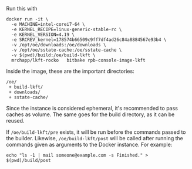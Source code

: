 Run this with
```
docker run -it \
  -e MACHINE=intel-corei7-64 \
  -e KERNEL_RECIPE=linux-generic-stable-rc \
  -e KERNEL_VERSION=4.19 \
  -e SRCREV_kernel=178574b66509c9ff7df4ad26c84a8884567e93b4 \
  -v /opt/oe/downloads:/oe/downloads \
  -v /opt/oe/sstate-cache:/oe/sstate-cache \
  -v $(pwd)/build:/oe/build-lkft \
  mrchapp/lkft-rocko   bitbake rpb-console-image-lkft
```

Inside the image, these are the important directories:
```
/oe/
 + build-lkft/
 + downloads/
 + sstate-cache/
```

Since the instance is considered ephemeral, it's recommended to pass caches as volume. The same goes for the build directory, as it can be reused.

If `/oe/build-lkft/pre` exists, it will be run before the commands passed to the builder. Likewise, `/oe/build-lkft/post` will be called after running the commands given as arguments to the Docker instance. For example:

```
echo "ls -1 | mail someone@example.com -s Finished." > $(pwd)/build/post
```
